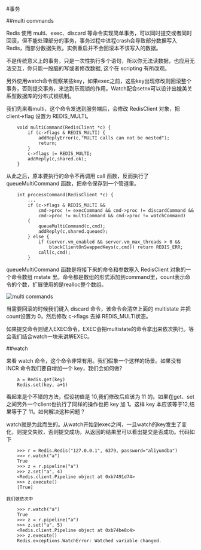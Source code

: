 #事务


##multi commands

Redis 使用 multi、exec、discard 等命令实现简单事务，可以同时提交或者同时回滚，但不能处理部分的事务，事务过程中进程crash会导致部分数据写入Redis，而部分数据失败。实例重启并不会回滚本不该写入的数据。

不是传统意义上的事务，只是一次性执行多个语句，所以你无法读数据，也应用无法交互，你只能一股脑的写或者修改数据, 这个在 scripting 有所改观。

另外使用watch命令观察某些key，如果exec之前，这些key出现修改则回滚整个事务，否则提交事务，来达到乐观锁的作用。Watch配合setnx可以设计出媲美关系型数据库的分布式锁机制。

我们先来看multi，这个命令发送到服务端后，会修改 RedisClient 对象，把 client->flag 设置为 REDIS_MULTI。

        void multiCommand(RedisClient *c) { 
            if (c->flags & REDIS_MULTI) { 
                addReplyError(c,"MULTI calls can not be nested"); 
                return; 
            }
            c->flags |= REDIS_MULTI; 
            addReply(c,shared.ok); 
        }

从此之后，原本要执行的命令不再调用 call 函数，反而执行了 queueMultiCommand 函数，把命令保存到一个管道里。

        int processCommand(RedisClient *c) { 
            ...
            if (c->flags & REDIS_MULTI && 
                cmd->proc != execCommand && cmd->proc != discardCommand && 
                cmd->proc != multiCommand && cmd->proc != watchCommand) 
            { 
                queueMultiCommand(c,cmd);
                addReply(c,shared.queued);
            } else {
                if (server.vm_enabled && server.vm_max_threads > 0 && 
                    blockClientOnSwappedKeys(c,cmd)) return REDIS_ERR; 
                call(c,cmd); 
            }

queueMultiCommand 函数是将接下来的命令和参数塞入 RedisClient 对象的一个命令数组 mstate 里。命令都是数组的形式添加到command里，count表示命令的个数，扩展使用的是realloc整个数组。

![multi commands](https://raw.github.com/redisbook/book/master/image/redis_multi_command.png)

当需要回滚的时候我们键入 discard 命令，该命令会清空上面的 multistate 并把count设置为 0，然后修改 c->flags 去掉 REDIS_MULTI状态。

如果提交命令则键入EXEC命令，EXEC会把multistate的命令拿出来依次执行。等会我们结合watch一块来讲解EXEC。

##watch

来看 watch 命令，这个命令非常有用。我们假象一个这样的场景。如果没有 INCR 命令我们要自增加一个 key，我们会如何做?

        a = Redis.get(key)
        Redis.set(key, a+1)

看起来是个不错的方法，假设初值是 10,我们修改后应该为 11 的。如果在get、set之间另外一个client也执行了同样的操作也把 key 加 1。这样 key 本应该等于12,结果等于了 11。如何解决这种问题？

watch就是为此而生的。从watch开始到exec之间，一旦watch的key发生了变化，则提交失败，否则提交成功，从返回的结果里可以看出提交是否成功。代码如下

        >>> r = Redis.Redis("127.0.0.1", 6379, password="aliyundba") 
        >>> r.watch("a") 
        True
        >>> z = r.pipeline("a") 
        >>> z.set("a", 4) 
        <Redis.client.Pipeline object at 0xb7491d74> 
        >>> z.execute() 
        [True] 

    我们做依次中

        >>> r.watch("a") 
        True 
        >>> z = r.pipeline("a") 
        >>> z.set("a", 5) 
        <Redis.client.Pipeline object at 0xb74be8c4> 
        >>> z.execute() 
        Redis.exceptions.WatchError: Watched variable changed.

